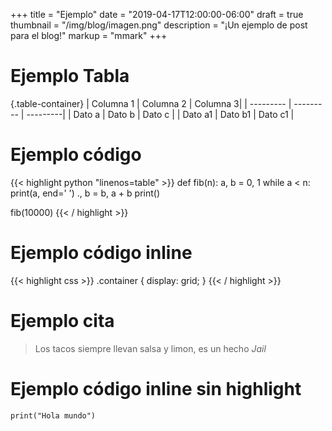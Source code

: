 +++
title = "Ejemplo"
date = "2019-04-17T12:00:00-06:00"
draft = true
thumbnail = "/img/blog/imagen.png"
description = "¡Un ejemplo de post para el blog!"
markup = "mmark"
+++

# Ejemplo Tabla


<!-- Para que una tabla tenga formato debes poner el markup = "mmark" y el {.table-container} -->

{.table-container}
| Columna 1 | Columna 2 | Columna 3|
| --------- | --------- | ---------|
| Dato a    | Dato b    | Dato c   |
| Dato a1   | Dato b1   | Dato c1  |


# Ejemplo código

{{< highlight python "linenos=table" >}}
def fib(n):
    a, b = 0, 1
    while a < n:
        print(a, end=' ')
        ., b = b, a + b
    print()

fib(10000)
{{< / highlight >}}


# Ejemplo código inline

{{< highlight css >}}
.container { display: grid; }
{{< / highlight >}}


# Ejemplo cita

> Los tacos siempre llevan salsa y limon, es un hecho *Jail*


# Ejemplo código inline sin highlight

`print("Hola mundo")`

